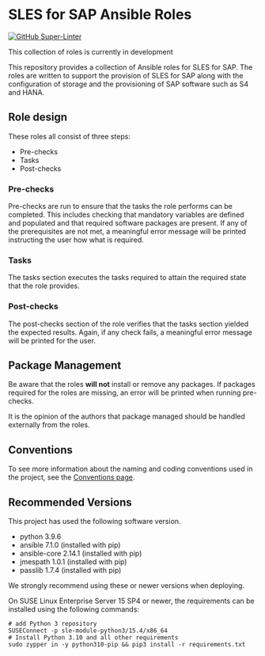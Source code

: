 # SLES for SAP Ansible Roles

[![GitHub Super-Linter](https://github.com/sap-linuxlab/community.sles-for-sap/workflows/Lint%20Code%20Base/badge.svg)](https://github.com/marketplace/actions/super-linter)

This collection of roles is currently in development

This repository provides a collection of Ansible roles for SLES for SAP. The
roles are written to support the provision of SLES for SAP along with the
configuration of storage and the provisioning of SAP software such as S4 and
HANA.

## Role design

These roles all consist of three steps:

* Pre-checks
* Tasks
* Post-checks

### Pre-checks

Pre-checks are run to ensure that the tasks the role performs can be completed.
This includes checking that mandatory variables are defined and populated and
that required software packages are present. If any of the prerequisites are
not met, a meaningful error message will be printed instructing the user how
what is required.

### Tasks

The tasks section executes the tasks required to attain the required state that
the role provides.

### Post-checks

The post-checks section of the role verifies that the tasks section yielded the
expected results. Again, if any check fails, a meaningful error message will be
printed for the user.

## Package Management

Be aware that the roles **will not** install or remove any packages. If packages
required for the roles are missing, an error will be printed when running
pre-checks.

It is the opinion of the authors that package managed should be handled
externally from the roles.

## Conventions

To see more information about the naming and coding conventions used in the
project, see the [Conventions page](Conventions.md).

## Recommended Versions

This project has used the following software version.

* python 3.9.6
* ansible 7.1.0 (installed with pip)
* ansible-core 2.14.1 (installed with pip)
* jmespath 1.0.1 (installed with pip)
* passlib 1.7.4 (installed with pip)

We strongly recommend using these or newer versions when deploying.

On SUSE Linux Enterprise Server 15 SP4 or newer, the requirements can be
installed using the following commands:

```
# add Python 3 repository
SUSEConnect -p sle-module-python3/15.4/x86_64
# Install Python 3.10 and all other requirements
sudo zypper in -y python310-pip && pip3 install -r requirements.txt
```
